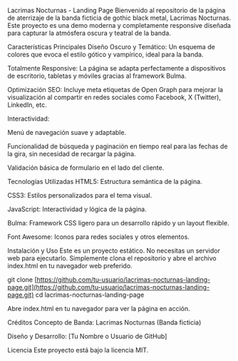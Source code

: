 Lacrimas Nocturnas - Landing Page
Bienvenido al repositorio de la página de aterrizaje de la banda ficticia de gothic black metal, Lacrimas Nocturnas. Este proyecto es una demo moderna y completamente responsive diseñada para capturar la atmósfera oscura y teatral de la banda.

Características Principales
Diseño Oscuro y Temático: Un esquema de colores que evoca el estilo gótico y vampírico, ideal para la banda.

Totalmente Responsive: La página se adapta perfectamente a dispositivos de escritorio, tabletas y móviles gracias al framework Bulma.

Optimización SEO: Incluye meta etiquetas de Open Graph para mejorar la visualización al compartir en redes sociales como Facebook, X (Twitter), LinkedIn, etc.

Interactividad:

Menú de navegación suave y adaptable.

Funcionalidad de búsqueda y paginación en tiempo real para las fechas de la gira, sin necesidad de recargar la página.

Validación básica de formulario en el lado del cliente.

Tecnologías Utilizadas
HTML5: Estructura semántica de la página.

CSS3: Estilos personalizados para el tema visual.

JavaScript: Interactividad y lógica de la página.

Bulma: Framework CSS ligero para un desarrollo rápido y un layout flexible.

Font Awesome: Iconos para redes sociales y otros elementos.

Instalación y Uso
Este es un proyecto estático. No necesitas un servidor web para ejecutarlo. Simplemente clona el repositorio y abre el archivo index.html en tu navegador web preferido.

git clone [https://github.com/tu-usuario/lacrimas-nocturnas-landing-page.git](https://github.com/tu-usuario/lacrimas-nocturnas-landing-page.git)
cd lacrimas-nocturnas-landing-page

Abre index.html en tu navegador para ver la página en acción.

Créditos
Concepto de Banda: Lacrimas Nocturnas (Banda ficticia)

Diseño y Desarrollo: [Tu Nombre o Usuario de GitHub]

Licencia
Este proyecto está bajo la licencia MIT.